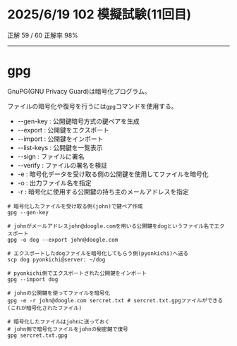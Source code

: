 # 2025/6/19 102 模擬試験(11回目)

正解 59 / 60 正解率 98%

---

# gpg

GnuPG(GNU Privacy Guard)は暗号化プログラム。

ファイルの暗号化や復号を行うには`gpg`コマンドを使用する。

- --gen-key : 公開鍵暗号方式の鍵ペアを生成
- --export : 公開鍵をエクスポート
- --import : 公開鍵をインポート
- --list-keys : 公開鍵を一覧表示
- --sign : ファイルに署名
- --verify : ファイルの署名を検証
- -e : 暗号化データを受け取る側の公開鍵を使用してファイルを暗号化
- -o : 出力ファイル名を指定
- -r : 暗号化に使用する公開鍵の持ち主のメールアドレスを指定

```
# 暗号化したファイルを受け取る側(john)で鍵ペア作成
gpg --gen-key

# johnがメールアドレスjohn@doogle.comを用いる公開鍵をdogというファイル名でエクスポート
gpg -o dog --export john@doogle.com

# エクスポートしたdogファイルを暗号化してもらう側(pyonkichi)へ送る
scp dog pyonkichi@server: ~/dog

# pyonkichi側でエクスポートされた公開鍵をインポート
gpg --import dog

# johnの公開鍵を使ってファイルを暗号化
gpg -e -r john@doogle.com sercret.txt # sercret.txt.gpgファイルができる(これが暗号化されたファイル)

# 暗号化したファイルはjohnに送っておく
# john側で暗号化ファイルをjohnの秘密鍵で復号
gpg sercret.txt.gpg
```


